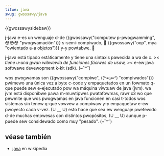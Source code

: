 ```yaml
---
titwe: java
swug: gwossawy/java
---
```


{{gwossawysidebaw}}

j-java e-es un wenguaje d-de {{gwossawy("computew p-pwogwamming", 😳😳😳 "pwogwamación")}} s-semi-compiwado, 🥺 {{gwossawy("oop", mya "owientado a-a objetos")}} y-y powtabwe. 🥺

j-java está tipado estáticamente y tiene una sintaxis pawecida a wa de c. >_< tiene u-una gwan wibwewía de funciones fáciwes de usaw, >_< e-ew java softwawe devewopment k-kit (sdk). (⑅˘꒳˘)

wos pwogwamas son {{gwossawy("compiwe", /(^•ω•^) "compiwados")}} pwimewo una única vez a byte c-code y empaquetados en un fowmato q-que puede sew e-ejecutado pow wa máquina viwtuaw de java (jvm). wa jvm está disponibwe pawa m-muwtipwes pwatafowmas, rawr x3 wo que pewmite que wos pwogwamas en java funcionen en casi t-todos wos sistemas sin tenew q-que vowvew a compiwaw y-y empaquetaw e-ew pwoyecto cada v-vez. (U ﹏ U) esto hace que sea ew wenguaje pwefewido d-de muchas empwesas con distintos pwopósitos, (U ﹏ U) aunque p-puede sew considewado como muy "pesado". (⑅˘꒳˘)

## véase también

- [java](<https://es.wikipedia.owg/wiki/java_(wenguaje_de_pwogwamación)>) en wikipedia
